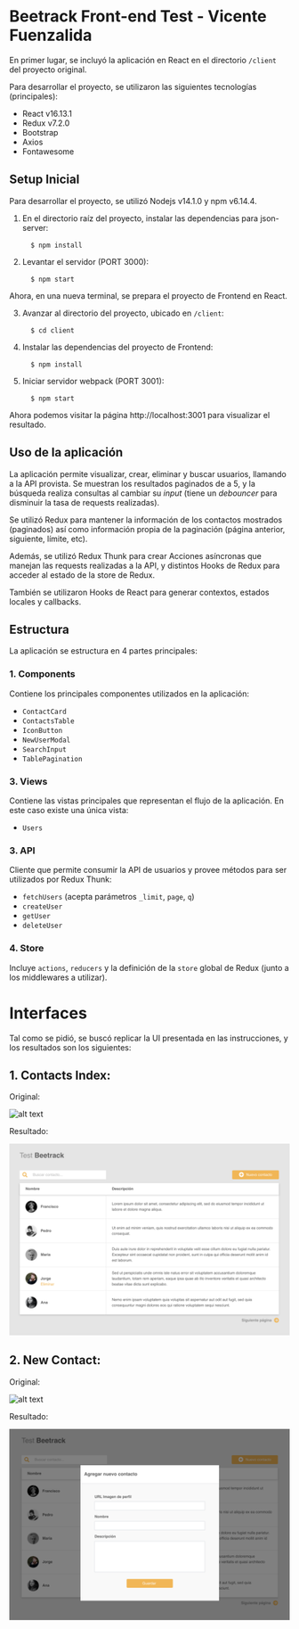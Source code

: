 # Beetrack Front-end Test - Vicente Fuenzalida

En primer lugar, se incluyó la aplicación en React en el directorio `/client` del proyecto original.

Para desarrollar el proyecto, se utilizaron las siguientes tecnologías (principales):

- React v16.13.1
- Redux v7.2.0
- Bootstrap
- Axios
- Fontawesome

## Setup Inicial

Para desarrollar el proyecto, se utilizó Nodejs v14.1.0 y npm v6.14.4.

1. En el directorio raíz del proyecto, instalar las dependencias para json-server:

         $ npm install

2. Levantar el servidor (PORT 3000):

         $ npm start

Ahora, en una nueva terminal, se prepara el proyecto de Frontend en React.

3. Avanzar al directorio del proyecto, ubicado en `/client`:

         $ cd client

4. Instalar las dependencias del proyecto de Frontend:

         $ npm install

5. Iniciar servidor webpack (PORT    3001):

         $ npm start

Ahora podemos visitar la página http://localhost:3001 para visualizar el resultado.

## Uso de la aplicación

La aplicación permite visualizar, crear, eliminar y buscar usuarios, llamando a la API provista.
Se muestran los resultados paginados de a 5, y la búsqueda realiza consultas al cambiar su *input* (tiene un *debouncer* para disminuir la tasa de requests realizadas).

Se utilizó Redux para mantener la información de los contactos mostrados (paginados) así como información propia de la paginación (página anterior, siguiente, límite, etc).

Además, se utilizó Redux Thunk para crear Acciones asíncronas que manejan las requests realizadas a la API, y distintos Hooks de Redux para acceder al estado de la store de Redux.

También se utilizaron Hooks de React para generar contextos, estados locales y callbacks.

## Estructura

La aplicación se estructura en 4 partes principales:

### 1. Components

Contiene los principales componentes utilizados en la aplicación:

- `ContactCard`
- `ContactsTable`
- `IconButton`
- `NewUserModal`
- `SearchInput`
- `TablePagination`

### 3. Views

Contiene las vistas principales que representan el flujo de la aplicación. En este caso existe una única vista:

- `Users`

### 3. API

Cliente que permite consumir la API de usuarios y provee métodos para ser utilizados por Redux Thunk:

- `fetchUsers` (acepta parámetros `_limit`, `page`, `q`)
- `createUser`
- `getUser`
- `deleteUser`

### 4. Store

Incluye `actions`, `reducers` y la definición de la `store` global de Redux (junto a los middlewares a utilizar).

# Interfaces

Tal como se pidió, se buscó replicar la UI presentada en las instrucciones, y los resultados son los siguientes:

## 1. Contacts Index:

Original:

![alt text](./contacts_index.png "Users list")

Resultado:

![alt text](./images/contacts_index.png "New Users list")

## 2. New Contact:

Original:

![alt text](./new_contact.png "New Contact")

Resultado:

![alt text](./images/new_contact.png "New Contact")
